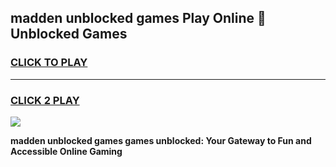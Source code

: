 
## madden unblocked games Play Online 👋 Unblocked Games
<h3>
<a href="https://premium.freeplayer.one?title=madden_unblocked_games&ref=19F">CLICK TO PLAY</a></h3>
<hr>

<h3>
<a href="https://premium.freeplayer.one?title=madden_unblocked_games&ref=19F">CLICK 2 PLAY</a>
  
</h3>

<a href="https://premium.freeplayer.one?title=madden_unblocked_games&ref=19F"><img src="https://clearcache.store/games.png"></a>


**madden unblocked games games unblocked: Your Gateway to Fun and Accessible Online Gaming**
